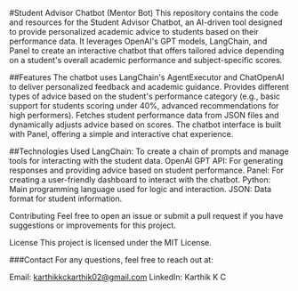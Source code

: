 #Student Advisor Chatbot (Mentor Bot)
This repository contains the code and resources for the Student Advisor Chatbot, an AI-driven tool designed to provide personalized academic advice to students based on their performance data. It leverages OpenAI's GPT models, LangChain, and Panel to create an interactive chatbot that offers tailored advice depending on a student's overall academic performance and subject-specific scores.


##Features
The chatbot uses LangChain's AgentExecutor and ChatOpenAI to deliver personalized feedback and academic guidance.
Provides different types of advice based on the student's performance category (e.g., basic support for students scoring under 40%, advanced recommendations for high performers).
Fetches student performance data from JSON files and dynamically adjusts advice based on scores.
The chatbot interface is built with Panel, offering a simple and interactive chat experience.

##Technologies Used
LangChain: To create a chain of prompts and manage tools for interacting with the student data.
OpenAI GPT API: For generating responses and providing advice based on student performance.
Panel: For creating a user-friendly dashboard to interact with the chatbot.
Python: Main programming language used for logic and interaction.
JSON: Data format for student information.

Contributing
Feel free to open an issue or submit a pull request if you have suggestions or improvements for this project.

License
This project is licensed under the MIT License.

###Contact
For any questions, feel free to reach out at:

Email: karthikkckarthik02@gmail.com
LinkedIn: Karthik K C
